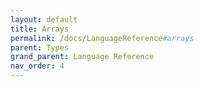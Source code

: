 ```yaml
---
layout: default
title: Arrays
permalink: /docs/LanguageReference#arrays
parent: Types
grand_parent: Language Reference
nav_order: 4
---
```

